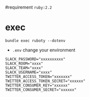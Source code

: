 #requirement
`ruby:2.2`

# exec
`bundle exec ruboty --dotenv`


* `.env` change your environment

```
SLACK_PASSWORD="xxxxxxxxxx"
SLACK_ROOM="xxxx"
SLACK_TEAM="xxxx"
SLACK_USERNAME="xxxx"
TWITTER_ACCESS_TOKEN="xxxxxxx"
TWITTER_ACCESS_TOKEN_SECRET="xxxxxx"
TWITTER_CONSUMER_KEY="xxxxxx"
TWITTER_CONSUMER_SECRET="xxxxxx"
```
